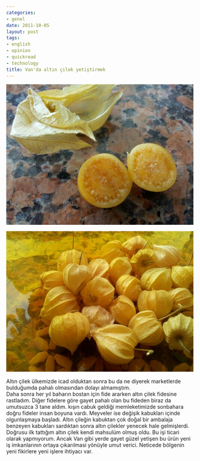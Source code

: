 ```yaml
---
categories:
- genel
date: 2011-10-05
layout: post
tags:
- english
- opinion
- quickread
- technology
title: Van'da altın çilek yetiştirmek
---
```


![image](/images/wpid-2011-09-24-10-11-05.jpg)  
  
![image](/images/wpid-2011-09-24-09-41-53.jpg)  
  

Altın çilek ülkemizde icad olduktan sonra bu da ne diyerek marketlerde bulduğumda pahalı olmasından dolayı almamıştım.  
Daha sonra her yıl baharın bostan için fide ararken altın çilek fidesine rastladım. Diğer fidelere göre gayet pahalı olan bu fideden biraz da umutsuzca 3 tane aldım. kışın cabuk geldiği memleketimizde sonbahara doğru fideler insan boyuna vardı. Meyveler ise değişik kabukları içinde olgunlaşmaya başladı. Altın çileğin kabuktan çok doğal bir ambalaja benzeyen kabukları sardıktan sonra altın çilekler yenecek hale gelmişlerdi.  
Doğrusu ilk tattığım altın çilek kendi mahsulüm olmuş oldu. Bu işi ticari olarak yapmıyorum. Ancak Van gibi yerde gayet güzel yetişen bu ürün yeni iş imkanlarının ortaya çıkarılmasi yönüyle umut verici. Neticede bölgenin yeni fikirlere yeni işlere ihtiyacı var.
